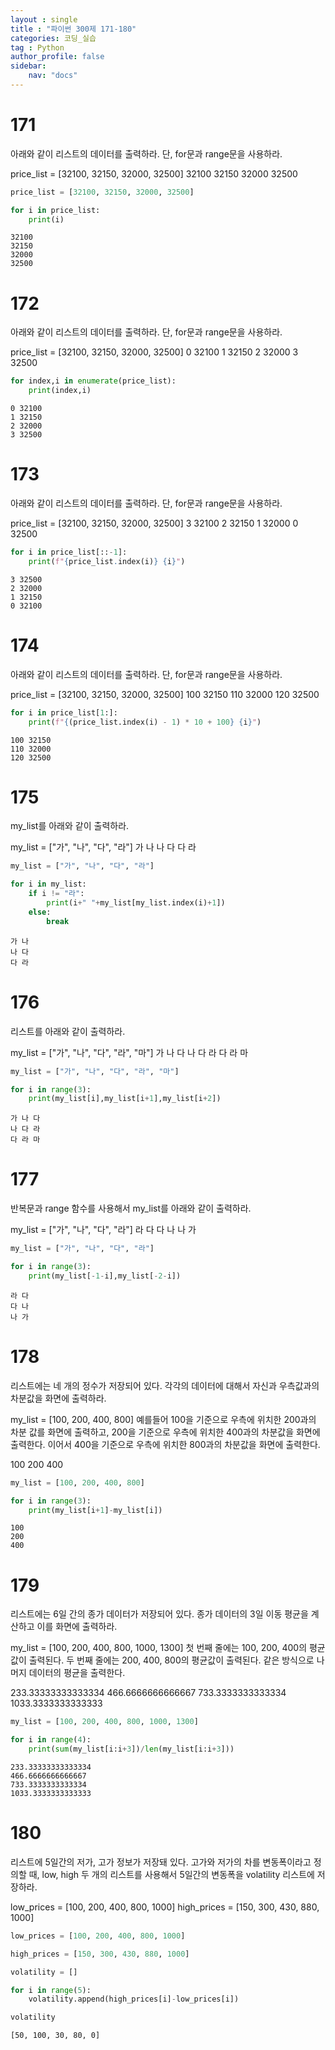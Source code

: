 ```yaml
---
layout : single
title : "파이썬 300제 171-180"
categories: 코딩_실습
tag : Python
author_profile: false
sidebar:
    nav: "docs"
---
```

# 171
아래와 같이 리스트의 데이터를 출력하라. 단, for문과 range문을 사용하라.

price_list = [32100, 32150, 32000, 32500]
32100
32150
32000
32500


```python
price_list = [32100, 32150, 32000, 32500]
```


```python
for i in price_list:
    print(i)
```

    32100
    32150
    32000
    32500
    

# 172
아래와 같이 리스트의 데이터를 출력하라. 단, for문과 range문을 사용하라.

price_list = [32100, 32150, 32000, 32500]
0 32100
1 32150
2 32000
3 32500


```python
for index,i in enumerate(price_list):
    print(index,i)
```

    0 32100
    1 32150
    2 32000
    3 32500
    

# 173
아래와 같이 리스트의 데이터를 출력하라. 단, for문과 range문을 사용하라.

price_list = [32100, 32150, 32000, 32500]
3 32100
2 32150
1 32000
0 32500


```python
for i in price_list[::-1]:
    print(f"{price_list.index(i)} {i}")
```

    3 32500
    2 32000
    1 32150
    0 32100
    

# 174
아래와 같이 리스트의 데이터를 출력하라. 단, for문과 range문을 사용하라.

price_list = [32100, 32150, 32000, 32500]
100 32150
110 32000
120 32500 


```python
for i in price_list[1:]:
    print(f"{(price_list.index(i) - 1) * 10 + 100} {i}")
```

    100 32150
    110 32000
    120 32500
    

# 175
my_list를 아래와 같이 출력하라.

my_list = ["가", "나", "다", "라"]
가 나
나 다
다 라 


```python
my_list = ["가", "나", "다", "라"]
```


```python
for i in my_list:
    if i != "라":
        print(i+" "+my_list[my_list.index(i)+1])
    else:
        break
```

    가 나
    나 다
    다 라
    

# 176
리스트를 아래와 같이 출력하라.

my_list = ["가", "나", "다", "라", "마"]
가 나 다
나 다 라
다 라 마


```python
my_list = ["가", "나", "다", "라", "마"]
```


```python
for i in range(3):
    print(my_list[i],my_list[i+1],my_list[i+2])
```

    가 나 다
    나 다 라
    다 라 마
    

# 177
반복문과 range 함수를 사용해서 my_list를 아래와 같이 출력하라.

my_list = ["가", "나", "다", "라"]
라 다
다 나
나 가


```python
my_list = ["가", "나", "다", "라"]
```


```python
for i in range(3):
    print(my_list[-1-i],my_list[-2-i])
```

    라 다
    다 나
    나 가
    

# 178
리스트에는 네 개의 정수가 저장되어 있다. 각각의 데이터에 대해서 자신과 우측값과의 차분값을 화면에 출력하라.

my_list = [100, 200, 400, 800]
예를들어 100을 기준으로 우측에 위치한 200과의 차분 값를 화면에 출력하고, 200을 기준으로 우측에 위치한 400과의 차분값을 화면에 출력한다. 이어서 400을 기준으로 우측에 위치한 800과의 차분값을 화면에 출력한다.

100
200
400


```python
my_list = [100, 200, 400, 800]
```


```python
for i in range(3):
    print(my_list[i+1]-my_list[i])
```

    100
    200
    400
    

# 179
리스트에는 6일 간의 종가 데이터가 저장되어 있다. 종가 데이터의 3일 이동 평균을 계산하고 이를 화면에 출력하라.

my_list = [100, 200, 400, 800, 1000, 1300]
첫 번째 줄에는 100, 200, 400의 평균값이 출력된다. 두 번째 줄에는 200, 400, 800의 평균값이 출력된다. 같은 방식으로 나머지 데이터의 평균을 출력한다.

233.33333333333334
466.6666666666667
733.3333333333334
1033.3333333333333


```python
my_list = [100, 200, 400, 800, 1000, 1300]
```


```python
for i in range(4):
    print(sum(my_list[i:i+3])/len(my_list[i:i+3]))
```

    233.33333333333334
    466.6666666666667
    733.3333333333334
    1033.3333333333333
    

# 180
리스트에 5일간의 저가, 고가 정보가 저장돼 있다. 고가와 저가의 차를 변동폭이라고 정의할 때, low, high 두 개의 리스트를 사용해서 5일간의 변동폭을 volatility 리스트에 저장하라.

low_prices  = [100, 200, 400, 800, 1000]
high_prices = [150, 300, 430, 880, 1000]


```python
low_prices = [100, 200, 400, 800, 1000]
```


```python
high_prices = [150, 300, 430, 880, 1000]
```


```python
volatility = []
```


```python
for i in range(5):
    volatility.append(high_prices[i]-low_prices[i])
```


```python
volatility
```




    [50, 100, 30, 80, 0]


